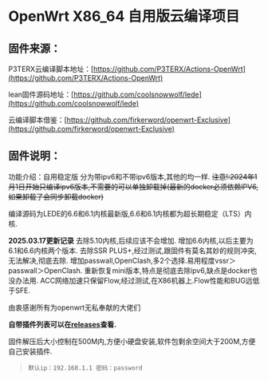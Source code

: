 # OpenWrt X86_64 自用版云编译项目

## 固件来源：

P3TERX云编译脚本地址：[https://github.com/P3TERX/Actions-OpenWrt](https://github.com/P3TERX/Actions-OpenWrt)

lean固件源码地址：[https://github.com/coolsnowwolf/lede](https://github.com/coolsnowwolf/lede)

云编译脚本借鉴：[https://github.com/firkerword/openwrt-Exclusive](https://github.com/firkerword/openwrt-Exclusive)

## 固件说明：
功能介绍：自用稳定版  分为带ipv6和不带ipv6版本,其他的均一样.
~~注意!:2024年1月1日开始只编译ipv6版本,不需要的可以单独卸载掉(最新的docker必须依赖IPV6,如果卸载了会同步卸载docker)~~

编译源码为LEDE的6.6和6.1内核最新版,6.6和6.1内核都为超长期稳定（LTS）内核.

**2025.03.17更新记录**
去除5.10内核,后续应该不会增加.
增加6.6内核,以后主要为6.1和6.6内核两个版本.
去除SSR PLUS+,经过测试,跟固件有莫名其妙的规则冲突,无法解决,彻底去除.
增加passwall,OpenClash,多2个选择.易用程度vssr＞passwall＞OpenClash.
重新恢复mini版本,特点是彻底去除ipv6,缺点是docker也没办法用.
ACC网络加速只保留Flow,经过测试,在X86机器上.Flow性能和BUG远低于SFE.

由衷感谢所有为openwrt无私奉献的大佬们

**自带插件列表可以在[releases](https://github.com/rrkai/OpenWrt-Liao/releases)查看.**

固件解压后大小控制在500M内,方便小硬盘安装,软件包剩余空间大于200M,方便自己安装插件.

> `默认ip：192.168.1.1 密码：password`
